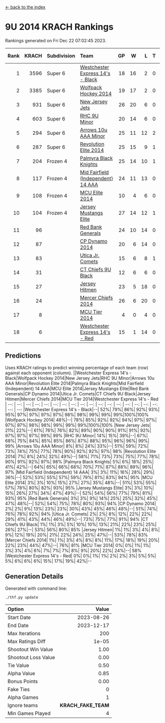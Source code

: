 [<- back to the index](readme.md)
# 9U 2014 KRACH Rankings
Rankings generated on Fri Dec 22 07:02:45 2023.

Rank|KRACH|Subdivision|Team|GP|W|L|T|OTW|OTL|SoS|Exp Wins|Win Diff
---:|---:|:---|:---|---:|---:|---:|---:|---:|---:|---:|---:|---:
1|3596|Super 6|[Westchester Express 14's - Black](https://gamesheetstats.com/seasons/3664/teams/140873/schedule)|18|16|2|0|2|0|616|16.8|-0.0
2|3385|Super 6|[Wolfpack Hockey 2014](https://gamesheetstats.com/seasons/3664/teams/140871/schedule)|19|17|2|0|0|1|577|17.8|-0.0
3|931|Super 6|[New Jersey Jets](https://gamesheetstats.com/seasons/3664/teams/140881/schedule)|26|20|6|0|3|0|654|20.8|-0.0
4|603|Super 6|[RHC 9U Minor](https://gamesheetstats.com/seasons/3664/teams/140876/schedule)|20|14|6|0|1|0|696|14.8|-0.0
5|294|Super 6|[Arrows 10u AAA Minor](https://gamesheetstats.com/seasons/3664/teams/140872/schedule)|25|11|12|2|0|2|906|12.9|0.0
6|287|Super 6|[Revolution Elite 2014](https://gamesheetstats.com/seasons/3664/teams/140880/schedule)|25|15|9|1|2|1|341|16.4|0.0
7|204|Frozen 4|[Palmyra Black Knights](https://gamesheetstats.com/seasons/3664/teams/140875/schedule)|25|14|10|1|1|1|435|15.4|0.0
8|117|Frozen 4|[Mid Fairfield (Independent) 14 AAA](https://gamesheetstats.com/seasons/3664/teams/140878/schedule)|24|11|13|0|1|0|625|11.9|0.0
9|108|Frozen 4|[MCU Elite 2014](https://gamesheetstats.com/seasons/3664/teams/140874/schedule)|10|4|6|0|0|1|1345|4.9|0.0
10|104|Frozen 4|[Jersey Mustangs Elite](https://gamesheetstats.com/seasons/3664/teams/140888/schedule)|27|14|12|1|1|3|190|15.4|0.0
11|96||[Red Bank Generals](https://gamesheetstats.com/seasons/3664/teams/140883/schedule)|24|10|14|0|0|1|456|10.9|0.0
12|87||[CP Dynamo 2014](https://gamesheetstats.com/seasons/3664/teams/140877/schedule)|20|6|14|0|0|1|805|6.9|0.0
13|83||[Utica Jr. Comets](https://gamesheetstats.com/seasons/3664/teams/140884/schedule)|15|6|8|1|0|0|590|7.4|0.0
14|31||[CT Chiefs 9U Black](https://gamesheetstats.com/seasons/3664/teams/140886/schedule)|12|6|6|0|1|0|122|6.9|0.0
15|27||[Jersey Hitmen](https://gamesheetstats.com/seasons/3664/teams/140879/schedule)|23|5|18|0|1|0|595|5.9|0.0
16|24||[Mercer Chiefs 2014](https://gamesheetstats.com/seasons/3664/teams/140885/schedule)|26|6|20|0|0|2|219|6.9|0.0
17|8||[MCU Tier 2014](https://gamesheetstats.com/seasons/3664/teams/140882/schedule)|4|0|4|0|0|0|387|0.9|0.0
18|6||[Westchester Express 14's - Red](https://gamesheetstats.com/seasons/3664/teams/140887/schedule)|15|1|14|0|0|0|149|1.9|0.0

## Predictions
Uses KRACH ratings to predict winning percentage of each team (row) against each opponent (column).
||Westchester Express 14's - Black|Wolfpack Hockey 2014|New Jersey Jets|RHC 9U Minor|Arrows 10u AAA Minor|Revolution Elite 2014|Palmyra Black Knights|Mid Fairfield (Independent) 14 AAA|MCU Elite 2014|Jersey Mustangs Elite|Red Bank Generals|CP Dynamo 2014|Utica Jr. Comets|CT Chiefs 9U Black|Jersey Hitmen|Mercer Chiefs 2014|MCU Tier 2014|Westchester Express 14's - Red
| --: | --: | --: | --: | --: | --: | --: | --: | --: | --: | --: | --: | --: | --: | --: | --: | --: | --: | --: 
|Westchester Express 14's - Black|--| 52%| 79%| 86%| 92%| 93%| 95%| 97%| 97%| 97%| 97%| 98%| 98%| 99%| 99%| 99%|100%|100%
|Wolfpack Hockey 2014| 48%|--| 78%| 85%| 92%| 92%| 94%| 97%| 97%| 97%| 97%| 98%| 98%| 99%| 99%| 99%|100%|100%
|New Jersey Jets| 21%| 22%|--| 61%| 76%| 76%| 82%| 89%| 90%| 90%| 91%| 91%| 92%| 97%| 97%| 97%| 99%| 99%
|RHC 9U Minor| 14%| 15%| 39%|--| 67%| 68%| 75%| 84%| 85%| 85%| 86%| 87%| 88%| 95%| 96%| 96%| 99%| 99%
|Arrows 10u AAA Minor|  8%|  8%| 24%| 33%|--| 51%| 59%| 72%| 73%| 74%| 75%| 77%| 78%| 90%| 92%| 92%| 97%| 98%
|Revolution Elite 2014|  7%|  8%| 24%| 32%| 49%|--| 58%| 71%| 73%| 73%| 75%| 77%| 78%| 90%| 91%| 92%| 97%| 98%
|Palmyra Black Knights|  5%|  6%| 18%| 25%| 41%| 42%|--| 64%| 65%| 66%| 68%| 70%| 71%| 87%| 88%| 89%| 96%| 97%
|Mid Fairfield (Independent) 14 AAA|  3%|  3%| 11%| 16%| 28%| 29%| 36%|--| 52%| 53%| 55%| 57%| 59%| 79%| 81%| 83%| 94%| 95%
|MCU Elite 2014|  3%|  3%| 10%| 15%| 27%| 27%| 35%| 48%|--| 51%| 53%| 55%| 57%| 78%| 80%| 82%| 93%| 95%
|Jersey Mustangs Elite|  3%|  3%| 10%| 15%| 26%| 27%| 34%| 47%| 49%|--| 52%| 54%| 56%| 77%| 79%| 81%| 93%| 95%
|Red Bank Generals|  3%|  3%|  9%| 14%| 25%| 25%| 32%| 45%| 47%| 48%|--| 52%| 54%| 75%| 78%| 80%| 93%| 94%
|CP Dynamo 2014|  2%|  2%|  9%| 13%| 23%| 23%| 30%| 43%| 45%| 46%| 48%|--| 51%| 74%| 76%| 78%| 92%| 94%
|Utica Jr. Comets|  2%|  2%|  8%| 12%| 22%| 22%| 29%| 41%| 43%| 44%| 46%| 49%|--| 73%| 75%| 77%| 91%| 94%
|CT Chiefs 9U Black|  1%|  1%|  3%|  5%| 10%| 10%| 13%| 21%| 22%| 23%| 25%| 26%| 27%|--| 53%| 56%| 80%| 85%
|Jersey Hitmen|  1%|  1%|  3%|  4%|  8%|  9%| 12%| 19%| 20%| 21%| 22%| 24%| 25%| 47%|--| 53%| 78%| 83%
|Mercer Chiefs 2014|  1%|  1%|  3%|  4%|  8%|  8%| 11%| 17%| 18%| 19%| 20%| 22%| 23%| 44%| 47%|--| 76%| 81%
|MCU Tier 2014|  0%|  0%|  1%|  1%|  3%|  3%|  4%|  6%|  7%|  7%|  7%|  8%|  9%| 20%| 22%| 24%|--| 58%
|Westchester Express 14's - Red|  0%|  0%|  1%|  1%|  2%|  2%|  3%|  5%|  5%|  5%|  6%|  6%|  6%| 15%| 17%| 19%| 42%|--

## Generation Details

Generated with command line:
```
./thf.py update
```

| Option | Value |
| :----- | ----: |
| Start Date | 2023-08-26 |
| End Date | 2023-12-17 |
| Max Iterations | 200 |
| Max Ratings Diff | 1e-05 |
| Shootout Win Value | 1.00 |
| Shootout Loss Value | 0.00 |
| Tie Value | 0.50 |
| Alpha Value | 0.85 |
| Bonus Points | 0.00 |
| Fake Ties | 0 |
| Alpha Games | 1 |
| Ignore teams | __KRACH_FAKE_TEAM__ |
| Min Games Played | 4 |

